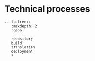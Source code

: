 # Technical processes

```eval_rst
.. toctree::
   :maxdepth: 2
   :glob:

   repository
   build
   translation
   deployment
   *
```
